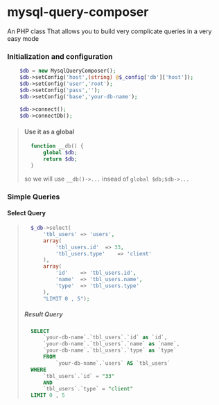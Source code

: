 mysql-query-composer
====================

An PHP class That allows you to build very complicate queries in a very easy mode

### Initialization and configuration

```php
	$db	= new MysqlQueryComposer();
	$db->setConfig('host',(string) @$_config['db']['host']);
	$db->setConfig('user','root');
	$db->setConfig('pass','');
	$db->setConfig('base','your-db-name');
	
	$db->connect();
	$db->connectDb();
```
> #### Use it as a global
> 
> ```php
> 	function __db() {
> 		global $db;
> 		return $db;
> 	}
> ```
> so we will use `__db()->...` insead of `global $db;$db->...`

### Simple Queries

#### Select Query

> ```php
> 	$_db->select(
> 		'tbl_users'	=> 'users',
> 		array(
> 			'tbl_users.id'	=> 33,
> 			'tbl_users.type'	=> 'client'
> 		),
> 		array(
> 			'id'	=> 'tbl_users.id',
> 			'name'	=> 'tbl_users.name',
> 			'type'	=> 'tbl_users.type'
> 		),
> 		"LIMIT 0 , 5");
> ```
> 
> ##### Result Query
> 
> ```sql
> 	SELECT
> 		`your-db-name`.`tbl_users`.`id` as `id`,
> 		`your-db-name`.`tbl_users`.`name` as `name`,
> 		`your-db-name`.`tbl_users`.`type` as `type`
> 		FROM
> 			`your-db-name`.`users` AS `tbl_users`
> 	WHERE
> 		`tbl_users`.`id` = "33"
> 		AND
> 		`tbl_users`.`type` = "client"
> 	LIMIT 0 , 5
> ```